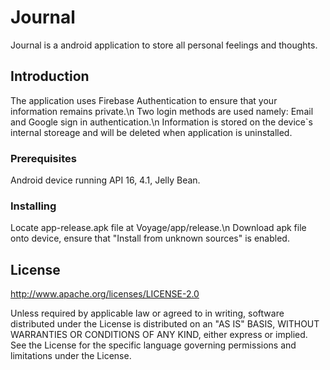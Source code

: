 # Journal

Journal is a android application to store all personal feelings and thoughts.

## Introduction

The application uses Firebase Authentication to ensure that your information remains private.\n
Two login methods are used namely: Email and Google sign in authentication.\n
Information is stored on the device`s internal storeage and will be deleted when application is uninstalled.

### Prerequisites

Android device running API 16, 4.1, Jelly Bean.

### Installing

Locate app-release.apk file at Voyage/app/release.\n
Download apk file onto device, ensure that "Install from unknown sources" is enabled.

## License

  http://www.apache.org/licenses/LICENSE-2.0

Unless required by applicable law or agreed to in writing, software
distributed under the License is distributed on an "AS IS" BASIS, WITHOUT
WARRANTIES OR CONDITIONS OF ANY KIND, either express or implied.  See the
License for the specific language governing permissions and limitations under
the License.
